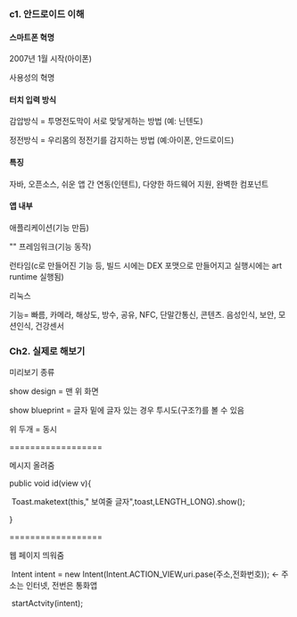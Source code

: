 ### c1. 안드로이드 이해

#### 스마트폰 혁명

2007년 1월 시작(아이폰)

사용성의 혁명

#### 터치 입력 방식

감압방식 = 투명전도막이 서로 맞닿게하는 방법 (예: 닌텐도)

정전방식 = 우리몸의 정전기를 감지하는 방법 (예:아이폰, 안드로이드)

#### 특징 

자바, 오픈소스, 쉬운 앱 간 연동(인텐트), 다양한 하드웨어 지원, 완벽한 컴포넌트

#### 앱 내부

애플리케이션(기능 만듬)

"" 프레임워크(기능 동작)

런타임(c로 만들어진 기능 등, 빌드 시에는 DEX 포맷으로 만들어지고 실행시에는 art runtime 실행됨)

리눅스

기능= 빠름, 카메라,  해상도, 방수, 공유, NFC, 단말간통신, 콘텐츠. 음성인식, 보안, 모션인식, 건강센서



### Ch2. 실제로 해보기

미리보기 종류  

show design = 맨 위 화면

show blueprint = 글자 밑에 글자 있는 경우 투시도(구조?)를 볼 수 있음 

위 두개 = 동시

==================

메시지 올려줌

public void id(view v){

​	Toast.maketext(this," 보여줄 글자",toast,LENGTH_LONG).show();

}

==================

웹 페이지 띄워줌

​	Intent intent = new Intent(Intent.ACTION_VIEW,uri.pase(주소,전화번호)); <- 주소는 인터넷, 전번은 통화앱

​	startActvity(intent);

